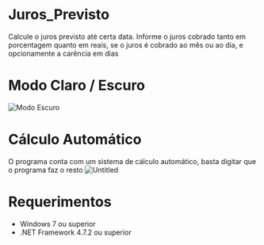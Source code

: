 # Juros_Previsto
Calcule o juros previsto até certa data. Informe o juros cobrado tanto em porcentagem quanto em reais, se o juros é cobrado ao mês ou ao dia, e opcionamente a carência em dias

# Modo Claro / Escuro
![Modo Escuro](https://user-images.githubusercontent.com/70946246/166164968-9516ee14-1cc7-4bc2-b6cc-26814c0b6900.png)

# Cálculo Automático
O programa conta com um sistema de cálculo automático, basta digitar que o programa faz o resto
![Untitled](https://user-images.githubusercontent.com/70946246/166164996-a0f86faa-2f00-4286-bc34-6fbf435de89d.gif)

# Requerimentos
- Windows 7 ou superior
- .NET Framework 4.7.2 ou superior

